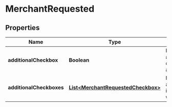 

# MerchantRequested


## Properties

| Name | Type | Description | Notes |
|------------ | ------------- | ------------- | -------------|
|**additionalCheckbox** | **Boolean** | Informs whether the additional_checkbox is checked or not, when applicable. |  [optional] [readonly] |
|**additionalCheckboxes** | [**List&lt;MerchantRequestedCheckbox&gt;**](MerchantRequestedCheckbox.md) | Informs whether the additional_checkboxes is checked or not, when applicable. |  [optional] [readonly] |



